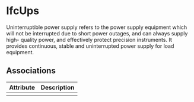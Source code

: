 IfcUps
======
  
Uninterruptible power supply refers to the power supply equipment which will
not be interrupted due to short power outages, and can always supply high-
quality power, and effectively protect precision instruments. It provides
continuous, stable and uninterrupted power supply for load equipment.


Associations
------------
| Attribute   | Description   |
|-------------|---------------|
|             |               |


